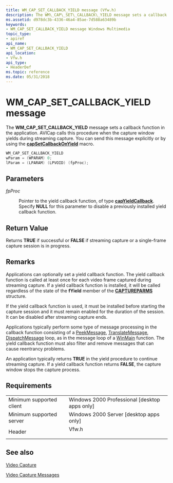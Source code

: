 ```yaml
---
title: WM_CAP_SET_CALLBACK_YIELD message (Vfw.h)
description: The WM\_CAP\_SET\_CALLBACK\_YIELD message sets a callback function in the application. AVICap calls this procedure when the capture window yields during streaming capture. You can send this message explicitly or by using the capSetCallbackOnYield macro.
ms.assetid: d978dc3b-4336-46a4-85ae-7d588a63489b
keywords:
- WM_CAP_SET_CALLBACK_YIELD message Windows Multimedia
topic_type:
- apiref
api_name:
- WM_CAP_SET_CALLBACK_YIELD
api_location:
- Vfw.h
api_type:
- HeaderDef
ms.topic: reference
ms.date: 05/31/2018
---
```


# WM\_CAP\_SET\_CALLBACK\_YIELD message

The **WM\_CAP\_SET\_CALLBACK\_YIELD** message sets a callback function in the application. AVICap calls this procedure when the capture window yields during streaming capture. You can send this message explicitly or by using the [**capSetCallbackOnYield**](/windows/desktop/api/Vfw/nf-vfw-capsetcallbackonyield) macro.


```C++
WM_CAP_SET_CALLBACK_YIELD 
wParam = (WPARAM) 0; 
lParam = (LPARAM) (LPVOID) (fpProc); 
```



## Parameters

<dl> <dt>

<span id="fpProc"></span><span id="fpproc"></span><span id="FPPROC"></span>*fpProc*
</dt> <dd>

Pointer to the yield callback function, of type [**capYieldCallback**](/windows/desktop/api/Vfw/nc-vfw-capyieldcallback). Specify **NULL** for this parameter to disable a previously installed yield callback function.

</dd> </dl>

## Return Value

Returns **TRUE** if successful or **FALSE** if streaming capture or a single-frame capture session is in progress.

## Remarks

Applications can optionally set a yield callback function. The yield callback function is called at least once for each video frame captured during streaming capture. If a yield callback function is installed, it will be called regardless of the state of the **fYield** member of the [**CAPTUREPARMS**](/windows/win32/api/vfw/ns-vfw-captureparms) structure.

If the yield callback function is used, it must be installed before starting the capture session and it must remain enabled for the duration of the session. It can be disabled after streaming capture ends.

Applications typically perform some type of message processing in the callback function consisting of a [PeekMessage](https://msdn.microsoft.com/library/ms644943.aspx), [TranslateMessage](https://msdn.microsoft.com/library/ms644955.aspx), [DispatchMessage](https://msdn.microsoft.com/library/ms644934.aspx) loop, as in the message loop of a [WinMain](https://msdn.microsoft.com/library/ms633559.aspx) function. The yield callback function must also filter and remove messages that can cause reentrancy problems.

An application typically returns **TRUE** in the yield procedure to continue streaming capture. If a yield callback function returns **FALSE**, the capture window stops the capture process.

## Requirements



|                                     |                                                                                  |
|-------------------------------------|----------------------------------------------------------------------------------|
| Minimum supported client<br/> | Windows 2000 Professional \[desktop apps only\]<br/>                       |
| Minimum supported server<br/> | Windows 2000 Server \[desktop apps only\]<br/>                             |
| Header<br/>                   | <dl> <dt>Vfw.h</dt> </dl> |



## See also

<dl> <dt>

[Video Capture](video-capture.md)
</dt> <dt>

[Video Capture Messages](video-capture-messages.md)
</dt> </dl>

 

 






